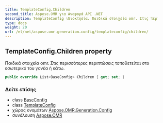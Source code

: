 ```yaml
---
title: TemplateConfig.Children
second_title: Aspose.OMR για Αναφορά API .NET
description: TemplateConfig ιδιοκτησία. Παιδικά στοιχεία omr. Στις περισσότερες περιπτώσεις τοποθετείται στο εσωτερικό του γονέα ή κάτω.
type: docs
weight: 20
url: /el/net/aspose.omr.generation.config/templateconfig/children/
---
```

## TemplateConfig.Children property

Παιδικά στοιχεία omr. Στις περισσότερες περιπτώσεις τοποθετείται στο εσωτερικό του γονέα ή κάτω.

```csharp
public override List<BaseConfig> Children { get; set; }
```

### Δείτε επίσης

* class [BaseConfig](../../baseconfig/)
* class [TemplateConfig](../)
* χώρος ονομάτων [Aspose.OMR.Generation.Config](../../templateconfig/)
* συνέλευση [Aspose.OMR](../../../)


